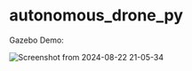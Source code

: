 # autonomous_drone_py

Gazebo Demo:

![Screenshot from 2024-08-22 21-05-34](https://github.com/user-attachments/assets/e4a0dfed-5104-4f85-96d9-e328a4b5f394)
